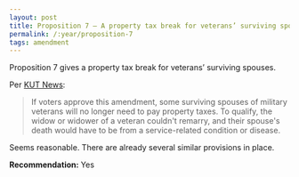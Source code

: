 ```yaml
---
layout: post
title: Proposition 7 – A property tax break for veterans’ surviving spouses
permalink: /:year/proposition-7
tags: amendment
---
```


Proposition 7 gives a property tax break for veterans’ surviving spouses.

Per [KUT News][KU]:

> If voters approve this amendment, some surviving spouses of military veterans
> will no longer need to pay property taxes. To qualify, the widow or widower
> of a veteran couldn't remarry, and their spouse's death would have to be from
> a service-related condition or disease.

Seems reasonable. There are already several similar provisions in place.

**Recommendation:** Yes

[KU]: https://www.kut.org/2025-10-15/your-guide-to-all-17-of-texas-proposed-constitutional-amendments-on-the-ballot-this-november

